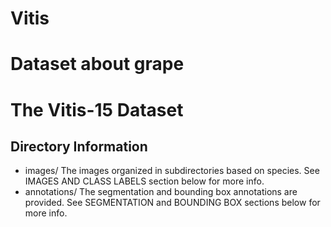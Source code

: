 # Vitis
Dataset about grape
===========================================
The Vitis-15 Dataset
===========================================

Directory Information
---------------------

- images/
    The images organized in subdirectories based on species. See 
    IMAGES AND CLASS LABELS section below for more info.
- annotations/
    The segmentation and bounding box annotations are provided. 
    See SEGMENTATION and BOUNDING BOX sections below for more info.

